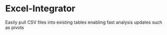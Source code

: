 # Excel-Integrator
Easily pull CSV files into existing tables enabling fast analysis updates such as pivots
